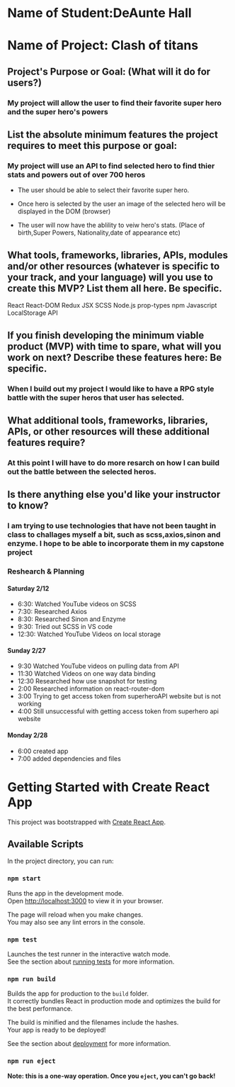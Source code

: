 # Name of Student:DeAunte Hall

# Name of Project: Clash of titans

## Project's Purpose or Goal: (What will it do for users?)
### My project will allow the user to find their favorite super hero and the super hero's powers


## List the absolute minimum features the project requires to meet this purpose or goal: 

### My project will use an API to find selected hero to find thier stats and powers out of over 700 heros

* The user should be able to select their favorite super hero.

* Once hero is selected by the user an image of the selected hero will be displayed in the DOM (browser)

* The user will now have the ablility to veiw hero's stats.  (Place of birth,Super Powers, Nationality,date of appearance etc)

## What tools, frameworks, libraries, APIs, modules and/or other resources (whatever is specific to your track, and your language) will you use to create this MVP? List them all here. Be specific.

React
React-DOM
Redux
JSX
SCSS
Node.js
prop-types
npm
Javascript
LocalStorage
API

## If you finish developing the minimum viable product (MVP) with time to spare, what will you work on next? Describe these features here: Be specific.

### When I build out my project I would like to have a RPG style battle with the super heros that user has selected.

## What additional tools, frameworks, libraries, APIs, or other resources will these additional features require?



### At this point I will have to do more resarch on how I can build out the battle between the selected heros.

## Is there anything else you'd like your instructor to know?

### I am trying to use technologies that have not been taught in class to challages myself a bit, such as scss,axios,sinon and enzyme. I hope to be able to incorporate them in my capstone project

### Reshearch & Planning
#### Saturday 2/12
* 6:30: Watched YouTube videos on SCSS
* 7:30: Researched Axios
* 8:30: Researched Sinon and Enzyme
* 9:30: Tried out SCSS in VS code
* 12:30: Watched YouTube Videos on local storage
#### Sunday 2/27
* 9:30 Watched YouTube videos on pulling data from API
* 11:30 Watched Videos on one way data binding
* 12:30 Researched how use snapshot for testing
* 2:00 Researched information on react-router-dom
* 3:00 Trying to get access token from superheroAPI website but is not working
* 4:00 Still unsuccessful with getting access token from superhero api website
#### Monday 2/28
* 6:00 created app
* 7:00 added dependencies and files






# Getting Started with Create React App

This project was bootstrapped with [Create React App](https://github.com/facebook/create-react-app).

## Available Scripts

In the project directory, you can run:

### `npm start`

Runs the app in the development mode.\
Open [http://localhost:3000](http://localhost:3000) to view it in your browser.

The page will reload when you make changes.\
You may also see any lint errors in the console.

### `npm test`

Launches the test runner in the interactive watch mode.\
See the section about [running tests](https://facebook.github.io/create-react-app/docs/running-tests) for more information.

### `npm run build`

Builds the app for production to the `build` folder.\
It correctly bundles React in production mode and optimizes the build for the best performance.

The build is minified and the filenames include the hashes.\
Your app is ready to be deployed!

See the section about [deployment](https://facebook.github.io/create-react-app/docs/deployment) for more information.

### `npm run eject`

**Note: this is a one-way operation. Once you `eject`, you can't go back!**

